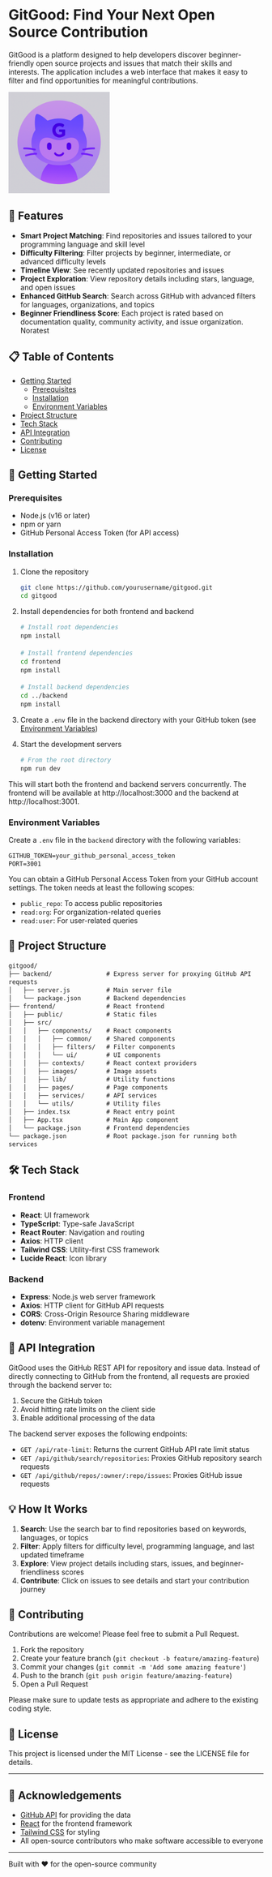 # GitGood: Find Your Next Open Source Contribution

GitGood is a platform designed to help developers discover beginner-friendly open source projects and issues that match their skills and interests. The application includes a web interface that makes it easy to filter and find opportunities for meaningful contributions.

<img src="frontend/src/images/newpurp.png" alt="GitGood Logo" width="200" />

## 🚀 Features

- **Smart Project Matching**: Find repositories and issues tailored to your programming language and skill level
- **Difficulty Filtering**: Filter projects by beginner, intermediate, or advanced difficulty levels
- **Timeline View**: See recently updated repositories and issues
- **Project Exploration**: View repository details including stars, language, and open issues
- **Enhanced GitHub Search**: Search across GitHub with advanced filters for languages, organizations, and topics
- **Beginner Friendliness Score**: Each project is rated based on documentation quality, community activity, and issue organization. Noratest

## 📋 Table of Contents

- [Getting Started](#getting-started)
  - [Prerequisites](#prerequisites)
  - [Installation](#installation)
  - [Environment Variables](#environment-variables)
- [Project Structure](#project-structure)
- [Tech Stack](#tech-stack)
- [API Integration](#api-integration)
- [Contributing](#contributing)
- [License](#license)

## 🏁 Getting Started

### Prerequisites

- Node.js (v16 or later)
- npm or yarn
- GitHub Personal Access Token (for API access)

### Installation

1. Clone the repository
   ```bash
   git clone https://github.com/yourusername/gitgood.git
   cd gitgood
   ```

2. Install dependencies for both frontend and backend
   ```bash
   # Install root dependencies
   npm install
   
   # Install frontend dependencies
   cd frontend
   npm install
   
   # Install backend dependencies
   cd ../backend
   npm install
   ```

3. Create a `.env` file in the backend directory with your GitHub token (see [Environment Variables](#environment-variables))

4. Start the development servers
   ```bash
   # From the root directory
   npm run dev
   ```

This will start both the frontend and backend servers concurrently. The frontend will be available at http://localhost:3000 and the backend at http://localhost:3001.

### Environment Variables

Create a `.env` file in the `backend` directory with the following variables:

```
GITHUB_TOKEN=your_github_personal_access_token
PORT=3001
```

You can obtain a GitHub Personal Access Token from your GitHub account settings. The token needs at least the following scopes:
- `public_repo`: To access public repositories
- `read:org`: For organization-related queries
- `read:user`: For user-related queries

## 📁 Project Structure

```
gitgood/
├── backend/               # Express server for proxying GitHub API requests
│   ├── server.js          # Main server file
│   └── package.json       # Backend dependencies
├── frontend/              # React frontend
│   ├── public/            # Static files
│   ├── src/
│   │   ├── components/    # React components
│   │   │   ├── common/    # Shared components
│   │   │   ├── filters/   # Filter components
│   │   │   └── ui/        # UI components
│   │   ├── contexts/      # React context providers
│   │   ├── images/        # Image assets
│   │   ├── lib/           # Utility functions
│   │   ├── pages/         # Page components
│   │   ├── services/      # API services
│   │   └── utils/         # Utility files
│   ├── index.tsx          # React entry point
│   ├── App.tsx            # Main App component
│   └── package.json       # Frontend dependencies
└── package.json           # Root package.json for running both services
```

## 🛠️ Tech Stack

### Frontend
- **React**: UI framework
- **TypeScript**: Type-safe JavaScript
- **React Router**: Navigation and routing
- **Axios**: HTTP client
- **Tailwind CSS**: Utility-first CSS framework
- **Lucide React**: Icon library

### Backend
- **Express**: Node.js web server framework
- **Axios**: HTTP client for GitHub API requests
- **CORS**: Cross-Origin Resource Sharing middleware
- **dotenv**: Environment variable management

## 🔗 API Integration

GitGood uses the GitHub REST API for repository and issue data. Instead of directly connecting to GitHub from the frontend, all requests are proxied through the backend server to:

1. Secure the GitHub token
2. Avoid hitting rate limits on the client side
3. Enable additional processing of the data

The backend server exposes the following endpoints:

- `GET /api/rate-limit`: Returns the current GitHub API rate limit status
- `GET /api/github/search/repositories`: Proxies GitHub repository search requests
- `GET /api/github/repos/:owner/:repo/issues`: Proxies GitHub issue requests

## 💡 How It Works

1. **Search**: Use the search bar to find repositories based on keywords, languages, or topics
2. **Filter**: Apply filters for difficulty level, programming language, and last updated timeframe
3. **Explore**: View project details including stars, issues, and beginner-friendliness scores
4. **Contribute**: Click on issues to see details and start your contribution journey

## 👥 Contributing

Contributions are welcome! Please feel free to submit a Pull Request.

1. Fork the repository
2. Create your feature branch (`git checkout -b feature/amazing-feature`)
3. Commit your changes (`git commit -m 'Add some amazing feature'`)
4. Push to the branch (`git push origin feature/amazing-feature`)
5. Open a Pull Request

Please make sure to update tests as appropriate and adhere to the existing coding style.

## 📝 License

This project is licensed under the MIT License - see the LICENSE file for details.

---

## 🙏 Acknowledgements

- [GitHub API](https://docs.github.com/en/rest) for providing the data
- [React](https://reactjs.org/) for the frontend framework
- [Tailwind CSS](https://tailwindcss.com/) for styling
- All open-source contributors who make software accessible to everyone

---

Built with ❤️ for the open-source community
